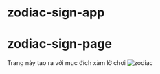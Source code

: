# zodiac-sign-app
# zodiac-sign-page
Trang này tạo ra với mục đích xàm lờ chơi
![zodiac](https://cdn.discordapp.com/attachments/955739601530667008/1032684207941623838/zodiac-img.PNG)
